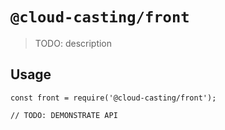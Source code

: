 # `@cloud-casting/front`

> TODO: description

## Usage

```
const front = require('@cloud-casting/front');

// TODO: DEMONSTRATE API
```
